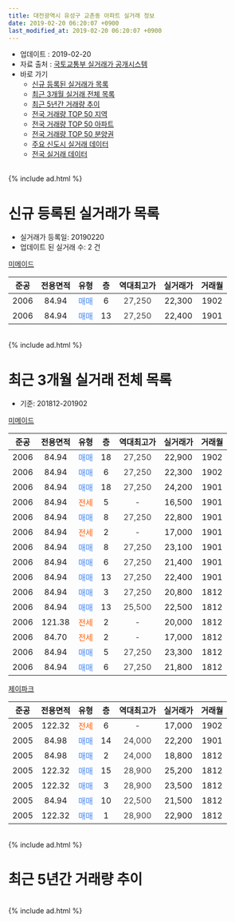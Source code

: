 ```yaml
---
title: 대전광역시 유성구 교촌동 아파트 실거래 정보
date: 2019-02-20 06:20:07 +0900
last_modified_at: 2019-02-20 06:20:07 +0900
---
```


* 업데이트 : 2019-02-20
* 자료 출처 : [국토교통부 실거래가 공개시스템](http://rt.molit.go.kr)
* 바로 가기
    * [신규 등록된 실거래가 목록](#신규-등록된-실거래가-목록)
    * [최근 3개월 실거래 전체 목록](#최근-3개월-실거래-전체-목록)
    * [최근 5년간 거래량 추이](#최근-5년간-거래량-추이)
    * [전국 거래량 TOP 50 지역](https://inasie.github.io/apt-trade-info/최근-3개월-전국에서-가장-거래가-많이-발생한-지역)
    * [전국 거래량 TOP 50 아파트](https://inasie.github.io/apt-trade-info/최근-3개월-전국에서-가장-거래가-많이-발생한-아파트)
    * [전국 거래량 TOP 50 분양권](https://inasie.github.io/apt-trade-info/최근-3개월-전국에서-가장-거래가-많이-발생한-분양권)
    * [주요 신도시 실거래 데이터](https://inasie.github.io/apt-trade-info/주요-신도시)
    * [전국 실거래 데이터](https://inasie.github.io/apt-trade-info/전국)
<br>
{% include ad.html %}
<br>

# 신규 등록된 실거래가 목록
* 실거래가 등록일: 20190220
* 업데이트 된 실거래 수: 2 건


[미메이드](https://search.naver.com/search.naver?query=%EB%8C%80%EC%A0%84%EA%B4%91%EC%97%AD%EC%8B%9C+%EC%9C%A0%EC%84%B1%EA%B5%AC+%EA%B5%90%EC%B4%8C%EB%8F%99+%EB%AF%B8%EB%A9%94%EC%9D%B4%EB%93%9C)

|준공|전용면적|유형|층|역대최고가|실거래가|거래월|
|:---:|:---:|:---:|:---:|:---:|:---:|:---:|
|2006|84.94|<span style="color:#4285f3">매매</span>|6|<span style="color:#444444">27,250</span>|22,300|1902|
|2006|84.94|<span style="color:#4285f3">매매</span>|13|<span style="color:#444444">27,250</span>|22,400|1901|


<br>
{% include ad.html %}
<br>

# 최근 3개월 실거래 전체 목록
* 기준: 201812-201902


[미메이드](https://search.naver.com/search.naver?query=%EB%8C%80%EC%A0%84%EA%B4%91%EC%97%AD%EC%8B%9C+%EC%9C%A0%EC%84%B1%EA%B5%AC+%EA%B5%90%EC%B4%8C%EB%8F%99+%EB%AF%B8%EB%A9%94%EC%9D%B4%EB%93%9C)

|준공|전용면적|유형|층|역대최고가|실거래가|거래월|
|:---:|:---:|:---:|:---:|:---:|:---:|:---:|
|2006|84.94|<span style="color:#4285f3">매매</span>|18|<span style="color:#444444">27,250</span>|22,900|1902|
|2006|84.94|<span style="color:#4285f3">매매</span>|6|<span style="color:#444444">27,250</span>|22,300|1902|
|2006|84.94|<span style="color:#4285f3">매매</span>|18|<span style="color:#444444">27,250</span>|24,200|1901|
|2006|84.94|<span style="color:#ff5a00">전세</span>|5|<span style="color:#444444">-</span>|16,500|1901|
|2006|84.94|<span style="color:#4285f3">매매</span>|8|<span style="color:#444444">27,250</span>|22,800|1901|
|2006|84.94|<span style="color:#ff5a00">전세</span>|2|<span style="color:#444444">-</span>|17,000|1901|
|2006|84.94|<span style="color:#4285f3">매매</span>|8|<span style="color:#444444">27,250</span>|23,100|1901|
|2006|84.94|<span style="color:#4285f3">매매</span>|6|<span style="color:#444444">27,250</span>|21,400|1901|
|2006|84.94|<span style="color:#4285f3">매매</span>|13|<span style="color:#444444">27,250</span>|22,400|1901|
|2006|84.94|<span style="color:#4285f3">매매</span>|3|<span style="color:#444444">27,250</span>|20,800|1812|
|2006|84.94|<span style="color:#4285f3">매매</span>|13|<span style="color:#444444">25,500</span>|22,500|1812|
|2006|121.38|<span style="color:#ff5a00">전세</span>|2|<span style="color:#444444">-</span>|20,000|1812|
|2006|84.70|<span style="color:#ff5a00">전세</span>|2|<span style="color:#444444">-</span>|17,000|1812|
|2006|84.94|<span style="color:#4285f3">매매</span>|5|<span style="color:#444444">27,250</span>|23,300|1812|
|2006|84.94|<span style="color:#4285f3">매매</span>|6|<span style="color:#444444">27,250</span>|21,800|1812|

[제이파크](https://search.naver.com/search.naver?query=%EB%8C%80%EC%A0%84%EA%B4%91%EC%97%AD%EC%8B%9C+%EC%9C%A0%EC%84%B1%EA%B5%AC+%EA%B5%90%EC%B4%8C%EB%8F%99+%EC%A0%9C%EC%9D%B4%ED%8C%8C%ED%81%AC)

|준공|전용면적|유형|층|역대최고가|실거래가|거래월|
|:---:|:---:|:---:|:---:|:---:|:---:|:---:|
|2005|122.32|<span style="color:#ff5a00">전세</span>|6|<span style="color:#444444">-</span>|17,000|1902|
|2005|84.98|<span style="color:#4285f3">매매</span>|14|<span style="color:#444444">24,000</span>|22,200|1901|
|2005|84.98|<span style="color:#4285f3">매매</span>|2|<span style="color:#444444">24,000</span>|18,800|1812|
|2005|122.32|<span style="color:#4285f3">매매</span>|15|<span style="color:#444444">28,900</span>|25,200|1812|
|2005|122.32|<span style="color:#4285f3">매매</span>|3|<span style="color:#444444">28,900</span>|23,500|1812|
|2005|84.94|<span style="color:#4285f3">매매</span>|10|<span style="color:#444444">22,500</span>|21,500|1812|
|2005|122.32|<span style="color:#4285f3">매매</span>|1|<span style="color:#444444">28,900</span>|22,900|1812|


<br>
{% include ad.html %}
<br>

# 최근 5년간 거래량 추이


<div style="width:100%;">
    <canvas id="deal_progress" height="200"></canvas>
</div>

<script>
new Chart(document.getElementById("deal_progress"), {
    type: 'line',
    data: {
        labels: ['201402','201403','201404','201405','201406','201407','201408','201409','201410','201411','201412','201501','201502','201503','201504','201505','201506','201507','201508','201509','201510','201511','201512','201601','201602','201603','201604','201605','201606','201607','201608','201609','201610','201611','201612','201701','201702','201703','201704','201705','201706','201707','201708','201709','201710','201711','201712','201801','201802','201803','201804','201805','201806','201807','201808','201809','201810','201811','201812','201901','201902'],
        datasets: [{
            label: '매매',
            pointRadius: 1,
            data: [5, 5, 3, 2, 3, 4, 3, 2, 5, 7, 6, 3, 4, 7, 2, 6, 5, 6, 4, 5, 11, 5, 6, 7, 3, 5, 6, 6, 3, 7, 11, 5, 7, 8, 3, 4, 6, 8, 1, 7, 8, 6, 4, 10, 6, 6, 3, 4, 8, 4, 11, 3, 5, 6, 5, 12, 10, 4, 9, 6, 2],
            borderColor: "rgba(255, 201, 14, 1)",
            backgroundColor: "rgba(255, 201, 14, 0.5)",
            fill: false,
            lineTension: 0
        },{
            label: '전월세',
            pointRadius: 1,
            data: [5, 6, 9, 6, 5, 7, 7, 7, 9, 9, 4, 8, 5, 7, 7, 7, 10, 6, 11, 3, 3, 3, 8, 14, 7, 7, 6, 5, 8, 4, 7, 1, 4, 4, 9, 2, 5, 7, 6, 6, 3, 3, 1, 1, 5, 9, 7, 7, 2, 5, 11, 3, 3, 3, 4, 4, 4, 4, 2, 2, 1],
            borderColor: "rgba(0, 141, 185, 1)",
            backgroundColor: "rgba(0, 141, 185, 0.5)",
            fill: false,
            lineTension: 0
        }
        ]
    },
    options: {
        responsive: true,
        title: {
            display: false
        },
        tooltips: {
            mode: 'index',
            intersect: false
        },
        hover: {
            mode: 'nearest',
            intersect: true
        },
        scales: {
            xAxes: [{
                display: true,
                scaleLabel: {
                    display: true,
                    labelString: '년/월'
                }
            }],
            yAxes: [{
                display: true,
                ticks: {
                    suggestedMin: 0,
                },
                scaleLabel: {
                    display: true,
                    labelString: '실거래 수'
                }
            }]
        }
    }
});

</script>


<br>
{% include ad.html %}
<br>


